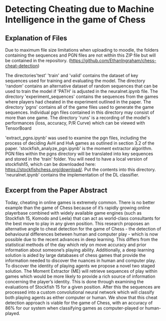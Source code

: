 
# Detecting Cheating due to Machine Intelligence in the game of Chess

## Explanation of Files 

Due to maximum file size limitations when uploading to moodle, the folders containing the sequences and PGN files are not within this ZIP file but will be contained in the repository. (https://github.com/EthanIngraham/chess-cheat-detection)

The directories'test' 'train' and 'valid' contains the dataset of key sequences used for training and evaluating the model.
The directory 'random' contains an alternative dataset of random sequences that can be used to train the model if 'PATH' is adjusted in the neuralnet.ipynb file.
The directory 'experiment_sequences' contains the sequences from the games where players had cheated in the experiment outlined in the paper.
The directory 'pgns' contains all of the game files used to generate the game sequences. Individual pgn files contained in this directory may consist of more than one game.
The directory 'runs' is a recording of the model's performances (loss, accuracy, P/R Curve) which can be viewed with TensorBoard

'extract_pgns.ipynb' was used to examine the pgn files, including the process of deciding AvH and HvA games as outlined in section 3.2 of the paper.
'stockfish_analyze_pgn.ipynb' is the moment extractor algorithm. PGN files within the pgns directory will be translated into key sequences and stored in the 'train' folder. You will need to have a local version of stockfish15, which can be downloaded here: https://stockfishchess.org/download/. Put the contents into this directory.
'neuralnet.ipynb' contains the implementation of the DL classifier.

## Excerpt from the Paper Abstract

Today, cheating in online games is extremely common. There is no better example than the game of Chess because of it’s rapidly growing online playerbase combined with widely available game engines (such as Stockfish 15, Komodo and Leela) that can act as world-class consultants for the best move to play in any given position. This research proposes an alternative angle to cheat detection for the game of Chess - the detection of behavioural differences between human and computer play - which is now possible due to the recent advances in deep learning. This differs from the statistical methods of the day which rely on move accuracy and prior information about someone’s playing ability. Additionally, a deep learning solution is aided by large databases of chess games that provide the information needed to discover the nuances in human and computer play. To discover the identity of playing agents we propose a novel two staged solution. The Moment Extractor (ME) will retrieve sequences of play within games which would be more likely to provide a rich source of information concerning the player’s identity. This is done through examining the evaluations of Stockfish 15 for a given position. After this the sequences are processed into a custom convolutional neural network which will classify both playing agents as either computer or human. We show that this cheat detection approach is viable for the game of Chess, with an accuracy of 86\% for our system when classifying games as computer-played or human-played.


